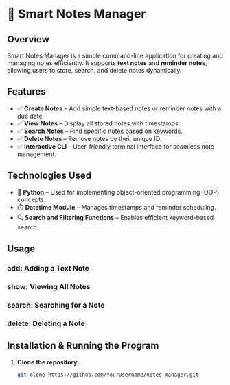 # 📝 Smart Notes Manager

## Overview
Smart Notes Manager is a simple command-line application for creating and managing notes efficiently. It supports **text notes** and **reminder notes**, allowing users to store, search, and delete notes dynamically.

## Features
- ✅ **Create Notes** – Add simple text-based notes or reminder notes with a due date.  
- ✅ **View Notes** – Display all stored notes with timestamps.  
- ✅ **Search Notes** – Find specific notes based on keywords.  
- ✅ **Delete Notes** – Remove notes by their unique ID.  
- ✅ **Interactive CLI** – User-friendly terminal interface for seamless note management.  

## Technologies Used
- 🐍 **Python** – Used for implementing object-oriented programming (OOP) concepts.  
- ⏱️ **Datetime Module** – Manages timestamps and reminder scheduling.  
- 🔍 **Search and Filtering Functions** – Enables efficient keyword-based search. 
## Usage
### **add: Adding a Text Note**
### **show: Viewing All Notes**
### **search: Searching for a Note**
### **delete: Deleting a Note**



## Installation & Running the Program
1. **Clone the repository:**
   ```sh
   git clone https://github.com/YourUsername/notes-manager.git



